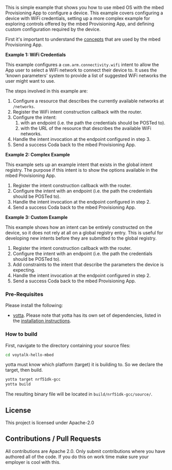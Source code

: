 
This is simple example that shows you how to use mbed OS with the mbed Provisioning App to configure a device. This example covers configuring a device with WiFi credentials, setting up a more complex example for exploring controls offered by the mbed Provisioning App, and defining custom configuration required by the device. 

First it's important to understand the [concepts](https://github.com/ARMmbed/envoy-docs/blob/master/docs/concepts.md) that are used by the mbed Provisioning App.

**Example 1: WiFi Credentials**

This example configures a `com.arm.connectivity.wifi` intent to allow the App user to select a WiFi network to connect their device to. It uses the 'known parameters' system to provide a list of suggested WiFi networks the user might want to use. 

The steps involved in this example are:

1. Configure a resource that describes the currently available networks at `/networks`.
2. Register the WiFi intent construction callback with the router.
3. Configure the intent:
	1. with an endpoint (i.e. the path the credentials should be POSTed to).
	2. with the URL of the resource that describes the available WiFi networks.
4. Handle the intent invocation at the endpoint configured in step 3.
5. Send a success Coda back to the mbed Provisioning App.

**Example 2: Complex Example**

This example sets up an example intent that exists in the global intent registry. The purpose if this intent is to show the options available in the mbed Provisioning App.

1. Register the intent construction callback with the router.
2. Configure the intent with an endpoint (i.e. the path the credentials should be POSTed to).
3. Handle the intent invocation at the endpoint configured in step 2.
4. Send a success Coda back to the mbed Provisioning App.

**Example 3: Custom Example**

This example shows how an intent can be entirely constructed on the device, so it does not rely at all on a global registry entry. This is useful for developing new intents before they are submitted to the global registry.

1. Register the intent construction callback with the router.
2. Configure the intent with an endpoint (i.e. the path the credentials should be POSTed to).
3. Add constraints to the intent that describe the parameters the device is expecting.
4. Handle the intent invocation at the endpoint configured in step 2.
5. Send a success Coda back to the mbed Provisioning App.


### Pre-Requisites

Please install the following:

* [yotta](https://github.com/ARMmbed/yotta). Please note that yotta has its own set of dependencies, listed in the [installation instructions](http://yottadocs.mbed.com/#installing).


### How to build

First, navigate to the directory containing your source files:

```bash
cd voytalk-hello-mbed
```

yotta must know which platform (target) it is building to. So we declare the target, then build.

```bash
yotta target nrf51dk-gcc
yotta build
```

The resulting binary file will be located in
`build/nrf51dk-gcc/source/`.


## License
This project is licensed under Apache-2.0

## Contributions / Pull Requests
All contributions are Apache 2.0. Only submit contributions where you have authored all of the code. If you do this on work time make sure your employer is cool with this.

